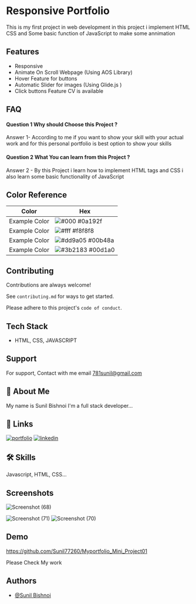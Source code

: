 #
# Responsive Portfolio

This is my first project in web development 
in this project i implement HTML CSS and Some basic function of JavaScript to make some annimation



## Features

- Responsive
- Animate On Scroll Webpage (Using AOS Library)
- Hover Feature for buttons 
- Automatic Slider for images (Using Glide.js ) 
- Click buttons Feature CV is available 
## FAQ

#### Question 1  Why should Choose this Project ?

Answer 1- According to me if you want to show your skill with 
   your actual work and for this personal portfolio is best option to show your skills

#### Question 2    What You can learn from this Project ?

Answer 2  - By this Project i learn how to implement HTML tags and CSS i also learn some basic functionality of JavaScript 

  ## Color Reference

| Color             | Hex                                                                |
| ----------------- | ------------------------------------------------------------------ |
| Example Color | ![#000](https://via.placeholder.com/10/0a192f?text=+) #0a192f |
| Example Color | ![#fff](https://via.placeholder.com/10/f8f8f8?text=+) #f8f8f8 |
| Example Color | ![#dd9a05](https://via.placeholder.com/10/00b48a?text=+) #00b48a |
| Example Color | ![#3b2183](https://via.placeholder.com/10/00b48a?text=+) #00d1a0 |


## Contributing

Contributions are always welcome!

See `contributing.md` for ways to get started.

Please adhere to this project's `code of conduct`.

  
## Tech Stack

* HTML, CSS, JAVASCRIPT


  
## Support

For support, Contact with me email 781sunil@gmail.com 

  
## 🚀 About Me
My name is Sunil Bishnoi 
I'm a full stack developer...


  
## 🔗 Links
[![portfolio](https://img.shields.io/badge/my_portfolio-000?style=for-the-badge&logo=ko-fi&logoColor=white)](https://github.com/Sunil77260/Myportfolio_Mini_Project01)
[![linkedin](https://img.shields.io/badge/linkedin-0A66C2?style=for-the-badge&logo=linkedin&logoColor=white)](https://www.linkedin.com/in/sunil-bishnoi-8057301b4/)


  
## 🛠 Skills
Javascript, HTML, CSS...

  
## Screenshots

![Screenshot (68)](https://user-images.githubusercontent.com/86436026/132896078-47c7c725-82ef-478d-b844-8f3ab19826bf.png)

![Screenshot (71)](https://user-images.githubusercontent.com/86436026/132896134-d9a89d89-7262-4217-bc50-9e9650448314.png)
![Screenshot (70)](https://user-images.githubusercontent.com/86436026/132896183-a955bb46-48e8-4cff-b930-b2c32b3a287a.png)



  
## Demo
https://github.com/Sunil77260/Myportfolio_Mini_Project01



Please Check My work

  
## Authors

- [@Sunil Bishnoi](https://www.github.com/octokatherine)

  
